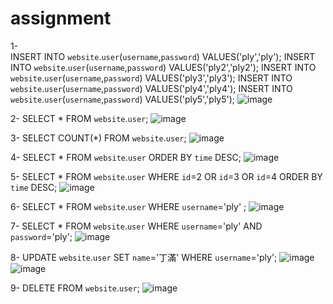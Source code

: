 # assignment
1-  
INSERT INTO `website`.`user`(`username`,`password`) VALUES('ply','ply');
INSERT INTO `website`.`user`(`username`,`password`) VALUES('ply2','ply2');
INSERT INTO `website`.`user`(`username`,`password`) VALUES('ply3','ply3');
INSERT INTO `website`.`user`(`username`,`password`) VALUES('ply4','ply4');
INSERT INTO `website`.`user`(`username`,`password`) VALUES('ply5','ply5');
![image](https://user-images.githubusercontent.com/73087725/111946843-44389680-8b17-11eb-8607-d7198ac4abdf.png)


2-
SELECT * FROM `website`.`user`;
![image](https://user-images.githubusercontent.com/73087725/111946875-531f4900-8b17-11eb-8152-786ee47f4c99.png)

3-
SELECT COUNT(*) FROM `website`.`user`;
![image](https://user-images.githubusercontent.com/73087725/111946695-f0c64880-8b16-11eb-99f4-d10669bad80b.png)

4-
SELECT * FROM `website`.`user` 
ORDER BY `time` DESC;
![image](https://user-images.githubusercontent.com/73087725/111947359-464f2500-8b18-11eb-9a3d-a632441cca8e.png)

5-
SELECT * FROM `website`.`user` 
WHERE `id`=2 OR `id`=3 OR `id`=4 
ORDER BY `time` DESC;
![image](https://user-images.githubusercontent.com/73087725/111947797-13596100-8b19-11eb-9795-0edb73f29c4c.png)

6-
SELECT * FROM `website`.`user` WHERE `username`='ply' ;
![image](https://user-images.githubusercontent.com/73087725/111948060-8367e700-8b19-11eb-868e-53877734d92f.png)

7-
SELECT * FROM `website`.`user` WHERE `username`='ply' AND `password`='ply';
![image](https://user-images.githubusercontent.com/73087725/111948237-d346ae00-8b19-11eb-9451-7c5c0b968cfc.png)

8-
UPDATE `website`.`user` SET `name`='丁滿' WHERE `username`='ply';
![image](https://user-images.githubusercontent.com/73087725/111948627-68e23d80-8b1a-11eb-87f0-5da2bbc6ba80.png)
![image](https://user-images.githubusercontent.com/73087725/111948686-80212b00-8b1a-11eb-9b8c-eacea06cb6e6.png)

9-
DELETE  FROM `website`.`user`;
![image](https://user-images.githubusercontent.com/73087725/111949073-09d0f880-8b1b-11eb-88df-361c75f90f0e.png)



